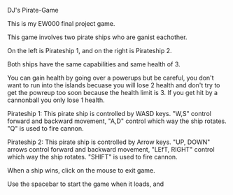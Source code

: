 DJ's Pirate-Game

This is my EW000 final project game.

This game involves two pirate ships who are ganist eachother.

On the left is Pirateship 1, and on the right is Pirateship 2.

Both ships have the same capabilities and same health of 3.

You can gain health by going over a powerups but be careful, you don't want to run into the islands becuase you will lose 2 health and don't try to get the powreup too soon because the health limit is 3.
If you get hit by a cannonball you only lose 1 health.

Pirateship 1:
This pirate ship is controlled by WASD keys.
"W,S" control forward and backward movement, "A,D" control which way the ship rotates.
"Q" is used to fire cannon.

Pirateship 2:
This pirate ship is controlled by Arrow keys.
"UP, DOWN" arrows control forward and backward movement, "LEfT, RIGHT" control which way the ship rotates.
"SHIFT" is used to fire cannon.

When a ship wins, click on the mouse to exit game.

Use the spacebar to start the game when it loads, and  
